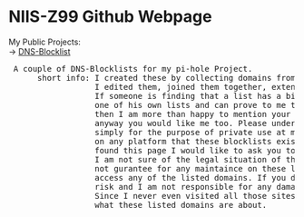 # NIlS-Z99 Github Webpage
My Public Projects: </br>
-> [DNS-Blocklist](DNS-Blocklist) 
<pre> A couple of DNS-Blocklists for my pi-hole Project. 
      short info: I created these by collecting domains from other famous blocklists on the Internet. 
                  I edited them, joined them together, extended them and cleaned up the resulting mess. 
                  If someone is finding that a list has a big chunk of information that is covered by 
                  one of his own lists and can prove to me that he is in fact the owner of that list, 
                  then I am more than happy to mention your contribution to my collective list in 
                  anyway you would like me too. Please understand that I created these Blocklists 
                  simply for the purpose of private use at my own pi-hole. I never did any announcement 
                  on any platform that these blocklists exist. If you are a random user that somehow 
                  found this page I would like to ask you to not use this repositories content as 
                  I am not sure of the legal situation of this DNS-Blocklist collection. Also I can 
                  not gurantee for any maintaince on these list and would strongly recommend to never 
                  access any of the listed domains. If you decide to do so, you do that on your own 
                  risk and I am not responsible for any damage to your system, your wellbeing, etc.
                  Since I never even visited all those sites by myself, I can not even tell you 
                  what these listed domains are about. </pre>
